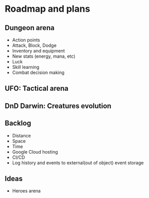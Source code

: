 # Roadmap and plans

## Dungeon arena

* Action points
* Attack, Block, Dodge
* Inventory and equipment
* New stats (energy, mana, etc)
* Luck
* Skill learning
* Combat decision making

## UFO: Tactical arena

## DnD Darwin: Creatures evolution

## Backlog

* Distance
* Space
* Time
* Google Cloud hosting
* CI/CD
* Log history and events to external(out of object) event storage

## Ideas

* Heroes arena
